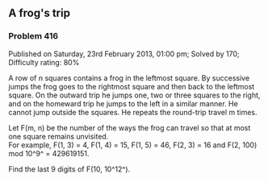 A frog's trip
-------------

### Problem 416

Published on Saturday, 23rd February 2013, 01:00 pm; Solved by 170;
Difficulty rating: 80%

A row of n squares contains a frog in the leftmost square. By successive
jumps the frog goes to the rightmost square and then back to the
leftmost square. On the outward trip he jumps one, two or three squares
to the right, and on the homeward trip he jumps to the left in a similar
manner. He cannot jump outside the squares. He repeats the round-trip
travel m times.

Let F(m, n) be the number of the ways the frog can travel so that at
most one square remains unvisited.\
 For example, F(1, 3) = 4, F(1, 4) = 15, F(1, 5) = 46, F(2, 3) = 16 and
F(2, 100) mod 10^9^ = 429619151.

Find the last 9 digits of F(10, 10^12^).
